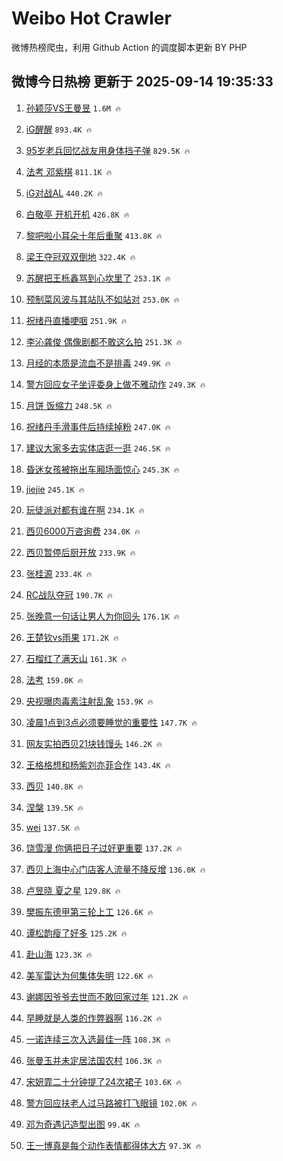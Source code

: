 # Weibo Hot Crawler 



微博热榜爬虫，利用 Github Action 的调度脚本更新 BY PHP 


## 微博今日热榜 更新于 2025-09-14 19:35:33 
1. [孙颖莎VS王曼昱](https://s.weibo.com/weibo?q=%E5%AD%99%E9%A2%96%E8%8E%8EVS%E7%8E%8B%E6%9B%BC%E6%98%B1&t=31&band_rank=1&Refer=top) `1.6M 🔥` 

1. [iG醒醒](https://s.weibo.com/weibo?q=iG%E9%86%92%E9%86%92&t=31&band_rank=2&Refer=top) `893.4K 🔥` 

1. [95岁老兵回忆战友用身体挡子弹](https://s.weibo.com/weibo?q=%2395%E5%B2%81%E8%80%81%E5%85%B5%E5%9B%9E%E5%BF%86%E6%88%98%E5%8F%8B%E7%94%A8%E8%BA%AB%E4%BD%93%E6%8C%A1%E5%AD%90%E5%BC%B9%23&t=31&band_rank=3&Refer=top) `829.5K 🔥` 

1. [法考 邓紫棋](https://s.weibo.com/weibo?q=%E6%B3%95%E8%80%83%20%E9%82%93%E7%B4%AB%E6%A3%8B&t=31&band_rank=4&Refer=top) `811.1K 🔥` 

1. [iG对战AL](https://s.weibo.com/weibo?q=%23iG%E5%AF%B9%E6%88%98AL%23&t=31&band_rank=5&Refer=top) `440.2K 🔥` 

1. [白敬亭 开机开机](https://s.weibo.com/weibo?q=%E7%99%BD%E6%95%AC%E4%BA%AD%20%E5%BC%80%E6%9C%BA%E5%BC%80%E6%9C%BA&t=31&band_rank=6&Refer=top) `426.8K 🔥` 

1. [黎吧啦小耳朵十年后重聚](https://s.weibo.com/weibo?q=%23%E9%BB%8E%E5%90%A7%E5%95%A6%E5%B0%8F%E8%80%B3%E6%9C%B5%E5%8D%81%E5%B9%B4%E5%90%8E%E9%87%8D%E8%81%9A%23&t=31&band_rank=7&Refer=top) `413.8K 🔥` 

1. [梁王夺冠双双倒地](https://s.weibo.com/weibo?q=%23%E6%A2%81%E7%8E%8B%E5%A4%BA%E5%86%A0%E5%8F%8C%E5%8F%8C%E5%80%92%E5%9C%B0%23&t=31&band_rank=8&Refer=top) `322.4K 🔥` 

1. [苏醒把王栎鑫骂到心坎里了](https://s.weibo.com/weibo?q=%E8%8B%8F%E9%86%92%E6%8A%8A%E7%8E%8B%E6%A0%8E%E9%91%AB%E9%AA%82%E5%88%B0%E5%BF%83%E5%9D%8E%E9%87%8C%E4%BA%86&t=31&band_rank=9&Refer=top) `253.1K 🔥` 

1. [预制菜风波与其站队不如站对](https://s.weibo.com/weibo?q=%23%E9%A2%84%E5%88%B6%E8%8F%9C%E9%A3%8E%E6%B3%A2%E4%B8%8E%E5%85%B6%E7%AB%99%E9%98%9F%E4%B8%8D%E5%A6%82%E7%AB%99%E5%AF%B9%23&t=31&band_rank=10&Refer=top) `253.0K 🔥` 

1. [祝绪丹直播哽咽](https://s.weibo.com/weibo?q=%E7%A5%9D%E7%BB%AA%E4%B8%B9%E7%9B%B4%E6%92%AD%E5%93%BD%E5%92%BD&t=31&band_rank=11&Refer=top) `251.9K 🔥` 

1. [李沁龚俊 偶像剧都不敢这么拍](https://s.weibo.com/weibo?q=%E6%9D%8E%E6%B2%81%E9%BE%9A%E4%BF%8A%20%E5%81%B6%E5%83%8F%E5%89%A7%E9%83%BD%E4%B8%8D%E6%95%A2%E8%BF%99%E4%B9%88%E6%8B%8D&t=31&band_rank=12&Refer=top) `251.3K 🔥` 

1. [月经的本质是流血不是排毒](https://s.weibo.com/weibo?q=%E6%9C%88%E7%BB%8F%E7%9A%84%E6%9C%AC%E8%B4%A8%E6%98%AF%E6%B5%81%E8%A1%80%E4%B8%8D%E6%98%AF%E6%8E%92%E6%AF%92&t=31&band_rank=13&Refer=top) `249.9K 🔥` 

1. [警方回应女子坐评委身上做不雅动作](https://s.weibo.com/weibo?q=%23%E8%AD%A6%E6%96%B9%E5%9B%9E%E5%BA%94%E5%A5%B3%E5%AD%90%E5%9D%90%E8%AF%84%E5%A7%94%E8%BA%AB%E4%B8%8A%E5%81%9A%E4%B8%8D%E9%9B%85%E5%8A%A8%E4%BD%9C%23&t=31&band_rank=14&Refer=top) `249.3K 🔥` 

1. [月饼 饭缩力](https://s.weibo.com/weibo?q=%E6%9C%88%E9%A5%BC%20%E9%A5%AD%E7%BC%A9%E5%8A%9B&t=31&band_rank=15&Refer=top) `248.5K 🔥` 

1. [祝绪丹手滑事件后持续掉粉](https://s.weibo.com/weibo?q=%23%E7%A5%9D%E7%BB%AA%E4%B8%B9%E6%89%8B%E6%BB%91%E4%BA%8B%E4%BB%B6%E5%90%8E%E6%8C%81%E7%BB%AD%E6%8E%89%E7%B2%89%23&t=31&band_rank=16&Refer=top) `247.0K 🔥` 

1. [建议大家多去实体店逛一逛](https://s.weibo.com/weibo?q=%E5%BB%BA%E8%AE%AE%E5%A4%A7%E5%AE%B6%E5%A4%9A%E5%8E%BB%E5%AE%9E%E4%BD%93%E5%BA%97%E9%80%9B%E4%B8%80%E9%80%9B&t=31&band_rank=17&Refer=top) `246.5K 🔥` 

1. [昏迷女孩被拖出车厢场面惊心](https://s.weibo.com/weibo?q=%23%E6%98%8F%E8%BF%B7%E5%A5%B3%E5%AD%A9%E8%A2%AB%E6%8B%96%E5%87%BA%E8%BD%A6%E5%8E%A2%E5%9C%BA%E9%9D%A2%E6%83%8A%E5%BF%83%23&t=31&band_rank=18&Refer=top) `245.3K 🔥` 

1. [jiejie](https://s.weibo.com/weibo?q=jiejie&t=31&band_rank=19&Refer=top) `245.1K 🔥` 

1. [玩徒派对都有谁在啊](https://s.weibo.com/weibo?q=%23%E7%8E%A9%E5%BE%92%E6%B4%BE%E5%AF%B9%E9%83%BD%E6%9C%89%E8%B0%81%E5%9C%A8%E5%95%8A%23&t=31&band_rank=20&Refer=top) `234.1K 🔥` 

1. [西贝6000万咨询费](https://s.weibo.com/weibo?q=%23%E8%A5%BF%E8%B4%9D6000%E4%B8%87%E5%92%A8%E8%AF%A2%E8%B4%B9%23&t=31&band_rank=21&Refer=top) `234.0K 🔥` 

1. [西贝暂停后厨开放](https://s.weibo.com/weibo?q=%E8%A5%BF%E8%B4%9D%E6%9A%82%E5%81%9C%E5%90%8E%E5%8E%A8%E5%BC%80%E6%94%BE&t=31&band_rank=22&Refer=top) `233.9K 🔥` 

1. [张桂源](https://s.weibo.com/weibo?q=%E5%BC%A0%E6%A1%82%E6%BA%90&t=31&band_rank=23&Refer=top) `233.4K 🔥` 

1. [RC战队夺冠](https://s.weibo.com/weibo?q=%23RC%E6%88%98%E9%98%9F%E5%A4%BA%E5%86%A0%23&t=31&band_rank=24&Refer=top) `190.7K 🔥` 

1. [张晚意一句话让男人为你回头](https://s.weibo.com/weibo?q=%E5%BC%A0%E6%99%9A%E6%84%8F%E4%B8%80%E5%8F%A5%E8%AF%9D%E8%AE%A9%E7%94%B7%E4%BA%BA%E4%B8%BA%E4%BD%A0%E5%9B%9E%E5%A4%B4&t=31&band_rank=25&Refer=top) `176.1K 🔥` 

1. [王楚钦vs雨果](https://s.weibo.com/weibo?q=%23%E7%8E%8B%E6%A5%9A%E9%92%A6vs%E9%9B%A8%E6%9E%9C%23&t=31&band_rank=26&Refer=top) `171.2K 🔥` 

1. [石榴红了满天山](https://s.weibo.com/weibo?q=%23%E7%9F%B3%E6%A6%B4%E7%BA%A2%E4%BA%86%E6%BB%A1%E5%A4%A9%E5%B1%B1%23&t=31&band_rank=27&Refer=top) `161.3K 🔥` 

1. [法考](https://s.weibo.com/weibo?q=%E6%B3%95%E8%80%83&t=31&band_rank=28&Refer=top) `159.0K 🔥` 

1. [央视曝肉毒素注射乱象](https://s.weibo.com/weibo?q=%23%E5%A4%AE%E8%A7%86%E6%9B%9D%E8%82%89%E6%AF%92%E7%B4%A0%E6%B3%A8%E5%B0%84%E4%B9%B1%E8%B1%A1%23&t=31&band_rank=29&Refer=top) `153.9K 🔥` 

1. [凌晨1点到3点必须要睡觉的重要性](https://s.weibo.com/weibo?q=%E5%87%8C%E6%99%A81%E7%82%B9%E5%88%B03%E7%82%B9%E5%BF%85%E9%A1%BB%E8%A6%81%E7%9D%A1%E8%A7%89%E7%9A%84%E9%87%8D%E8%A6%81%E6%80%A7&t=31&band_rank=30&Refer=top) `147.7K 🔥` 

1. [网友实拍西贝21块钱馒头](https://s.weibo.com/weibo?q=%E7%BD%91%E5%8F%8B%E5%AE%9E%E6%8B%8D%E8%A5%BF%E8%B4%9D21%E5%9D%97%E9%92%B1%E9%A6%92%E5%A4%B4&t=31&band_rank=31&Refer=top) `146.2K 🔥` 

1. [王格格想和杨紫刘亦菲合作](https://s.weibo.com/weibo?q=%23%E7%8E%8B%E6%A0%BC%E6%A0%BC%E6%83%B3%E5%92%8C%E6%9D%A8%E7%B4%AB%E5%88%98%E4%BA%A6%E8%8F%B2%E5%90%88%E4%BD%9C%23&t=31&band_rank=32&Refer=top) `143.4K 🔥` 

1. [西贝](https://s.weibo.com/weibo?q=%E8%A5%BF%E8%B4%9D&t=31&band_rank=33&Refer=top) `140.8K 🔥` 

1. [涅槃](https://s.weibo.com/weibo?q=%E6%B6%85%E6%A7%83&t=31&band_rank=34&Refer=top) `139.5K 🔥` 

1. [wei](https://s.weibo.com/weibo?q=wei&t=31&band_rank=35&Refer=top) `137.5K 🔥` 

1. [饶雪漫 你俩把日子过好更重要](https://s.weibo.com/weibo?q=%E9%A5%B6%E9%9B%AA%E6%BC%AB%20%E4%BD%A0%E4%BF%A9%E6%8A%8A%E6%97%A5%E5%AD%90%E8%BF%87%E5%A5%BD%E6%9B%B4%E9%87%8D%E8%A6%81&t=31&band_rank=36&Refer=top) `137.2K 🔥` 

1. [西贝上海中心门店客人流量不降反增](https://s.weibo.com/weibo?q=%23%E8%A5%BF%E8%B4%9D%E4%B8%8A%E6%B5%B7%E4%B8%AD%E5%BF%83%E9%97%A8%E5%BA%97%E5%AE%A2%E4%BA%BA%E6%B5%81%E9%87%8F%E4%B8%8D%E9%99%8D%E5%8F%8D%E5%A2%9E%23&t=31&band_rank=37&Refer=top) `136.0K 🔥` 

1. [卢昱晓 夏之星](https://s.weibo.com/weibo?q=%E5%8D%A2%E6%98%B1%E6%99%93%20%E5%A4%8F%E4%B9%8B%E6%98%9F&t=31&band_rank=38&Refer=top) `129.8K 🔥` 

1. [樊振东德甲第三轮上工](https://s.weibo.com/weibo?q=%E6%A8%8A%E6%8C%AF%E4%B8%9C%E5%BE%B7%E7%94%B2%E7%AC%AC%E4%B8%89%E8%BD%AE%E4%B8%8A%E5%B7%A5&t=31&band_rank=39&Refer=top) `126.6K 🔥` 

1. [谭松韵瘦了好多](https://s.weibo.com/weibo?q=%E8%B0%AD%E6%9D%BE%E9%9F%B5%E7%98%A6%E4%BA%86%E5%A5%BD%E5%A4%9A&t=31&band_rank=40&Refer=top) `125.2K 🔥` 

1. [赴山海](https://s.weibo.com/weibo?q=%E8%B5%B4%E5%B1%B1%E6%B5%B7&t=31&band_rank=41&Refer=top) `123.3K 🔥` 

1. [美军雷达为何集体失明](https://s.weibo.com/weibo?q=%23%E7%BE%8E%E5%86%9B%E9%9B%B7%E8%BE%BE%E4%B8%BA%E4%BD%95%E9%9B%86%E4%BD%93%E5%A4%B1%E6%98%8E%23&t=31&band_rank=42&Refer=top) `122.6K 🔥` 

1. [谢娜因爷爷去世而不敢回家过年](https://s.weibo.com/weibo?q=%E8%B0%A2%E5%A8%9C%E5%9B%A0%E7%88%B7%E7%88%B7%E5%8E%BB%E4%B8%96%E8%80%8C%E4%B8%8D%E6%95%A2%E5%9B%9E%E5%AE%B6%E8%BF%87%E5%B9%B4&t=31&band_rank=43&Refer=top) `121.2K 🔥` 

1. [早睡就是人类的作弊器啊](https://s.weibo.com/weibo?q=%E6%97%A9%E7%9D%A1%E5%B0%B1%E6%98%AF%E4%BA%BA%E7%B1%BB%E7%9A%84%E4%BD%9C%E5%BC%8A%E5%99%A8%E5%95%8A&t=31&band_rank=44&Refer=top) `116.2K 🔥` 

1. [一诺连续三次入选最佳一阵](https://s.weibo.com/weibo?q=%23%E4%B8%80%E8%AF%BA%E8%BF%9E%E7%BB%AD%E4%B8%89%E6%AC%A1%E5%85%A5%E9%80%89%E6%9C%80%E4%BD%B3%E4%B8%80%E9%98%B5%23&t=31&band_rank=45&Refer=top) `108.3K 🔥` 

1. [张曼玉并未定居法国农村](https://s.weibo.com/weibo?q=%23%E5%BC%A0%E6%9B%BC%E7%8E%89%E5%B9%B6%E6%9C%AA%E5%AE%9A%E5%B1%85%E6%B3%95%E5%9B%BD%E5%86%9C%E6%9D%91%23&t=31&band_rank=46&Refer=top) `106.3K 🔥` 

1. [宋妍霏二十分钟提了24次裙子](https://s.weibo.com/weibo?q=%E5%AE%8B%E5%A6%8D%E9%9C%8F%E4%BA%8C%E5%8D%81%E5%88%86%E9%92%9F%E6%8F%90%E4%BA%8624%E6%AC%A1%E8%A3%99%E5%AD%90&t=31&band_rank=47&Refer=top) `103.6K 🔥` 

1. [警方回应扶老人过马路被打飞眼镜](https://s.weibo.com/weibo?q=%23%E8%AD%A6%E6%96%B9%E5%9B%9E%E5%BA%94%E6%89%B6%E8%80%81%E4%BA%BA%E8%BF%87%E9%A9%AC%E8%B7%AF%E8%A2%AB%E6%89%93%E9%A3%9E%E7%9C%BC%E9%95%9C%23&t=31&band_rank=48&Refer=top) `102.0K 🔥` 

1. [邓为奇遇记造型出图](https://s.weibo.com/weibo?q=%23%E9%82%93%E4%B8%BA%E5%A5%87%E9%81%87%E8%AE%B0%E9%80%A0%E5%9E%8B%E5%87%BA%E5%9B%BE%23&t=31&band_rank=49&Refer=top) `99.4K 🔥` 

1. [王一博真是每个动作表情都得体大方](https://s.weibo.com/weibo?q=%E7%8E%8B%E4%B8%80%E5%8D%9A%E7%9C%9F%E6%98%AF%E6%AF%8F%E4%B8%AA%E5%8A%A8%E4%BD%9C%E8%A1%A8%E6%83%85%E9%83%BD%E5%BE%97%E4%BD%93%E5%A4%A7%E6%96%B9&t=31&band_rank=50&Refer=top) `97.3K 🔥` 


